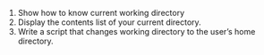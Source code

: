 1. Show how to know current working directory
2. Display the contents list of your current directory.
3. Write a script that changes working directory to the user’s home directory.